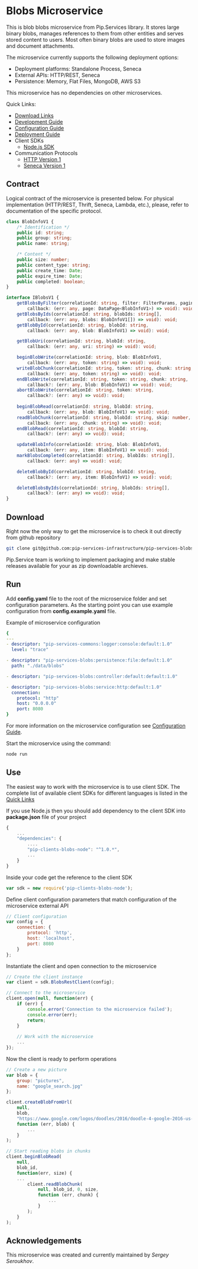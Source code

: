 # Blobs Microservice

This is blob blobs microservice from Pip.Services library. 
It stores large binary blobs, manages references to them from other entities and serves stored content to users.
Most often binary blobs are used to store images and document attachments. 

The microservice currently supports the following deployment options:
* Deployment platforms: Standalone Process, Seneca
* External APIs: HTTP/REST, Seneca
* Persistence: Memory, Flat Files, MongoDB, AWS S3

This microservice has no dependencies on other microservices.

<a name="links"></a> Quick Links:

* [Download Links](doc/Downloads.md)
* [Development Guide](doc/Development.md)
* [Configuration Guide](doc/Configuration.md)
* [Deployment Guide](doc/Deployment.md)
* Client SDKs
  - [Node.js SDK](https://github.com/pip-services-infrastructure/pip-clients-blobs-node)
* Communication Protocols
  - [HTTP Version 1](doc/HttpProtocolV1.md)
  - [Seneca Version 1](doc/SenecaProtocolV1.md)

##  Contract

Logical contract of the microservice is presented below. For physical implementation (HTTP/REST, Thrift, Seneca, Lambda, etc.),
please, refer to documentation of the specific protocol.

```typescript
class BlobInfoV1 {
    /* Identification */
    public id: string;
    public group: string;
    public name: string;

    /* Content */
    public size: number;
    public content_type: string;
    public create_time: Date;
    public expire_time: Date;
    public completed: boolean;
}

interface IBlobsV1 {
    getBlobsByFilter(correlationId: string, filter: FilterParams, paging: PagingParams,
        callback: (err: any, page: DataPage<BlobInfoV1>) => void): void;
    getBlobsByIds(correlationId: string, blobIds: string[],
        callback: (err: any, blobs: BlobInfoV1[]) => void): void;
    getBlobById(correlationId: string, blobId: string,
        callback: (err: any, blob: BlobInfoV1) => void): void;

    getBlobUri(correlationId: string, blobId: string,
        callback: (err: any, uri: string) => void): void;

    beginBlobWrite(correlationId: string, blob: BlobInfoV1,
        callback: (err: any, token: string) => void): void;
    writeBlobChunk(correlationId: string, token: string, chunk: string,
        callback: (err: any, token: string) => void): void;
    endBlobWrite(correlationId: string, token: string, chunk: string,
        callback?: (err: any, blob: BlobInfoV1) => void): void;
    abortBlobWrite(correlationId: string, token: string,
        callback?: (err: any) => void): void;
    
    beginBlobRead(correlationId: string, blobId: string,
        callback: (err: any, blob: BlobInfoV1) => void): void;
    readBlobChunk(correlationId: string, blobId: string, skip: number, take: number,
        callback: (err: any, chunk: string) => void): void;
    endBlobRead(correlationId: string, blobId: string, 
        callback?: (err: any) => void): void;

    updateBlobInfo(correlationId: string, blob: BlobInfoV1,
        callback: (err: any, item: BlobInfoV1) => void): void;
    markBlobsCompleted(correlationId: string, blobIds: string[],
        callback: (err: any) => void): void;

    deleteBlobById(correlationId: string, blobId: string,
        callback?: (err: any, item: BlobInfoV1) => void): void;

    deleteBlobsByIds(correlationId: string, blobIds: string[],
        callback?: (err: any) => void): void;
}
```

## Download

Right now the only way to get the microservice is to check it out directly from github repository
```bash
git clone git@github.com:pip-services-infrastructure/pip-services-blobs-node.git
```

Pip.Service team is working to implement packaging and make stable releases available for your 
as zip downloadable archieves.

## Run

Add **config.yaml** file to the root of the microservice folder and set configuration parameters.
As the starting point you can use example configuration from **config.example.yaml** file. 

Example of microservice configuration
```yaml
{    
---
- descriptor: "pip-services-commons:logger:console:default:1.0"
  level: "trace"

- descriptor: "pip-services-blobs:persistence:file:default:1.0"
  path: "./data/blobs"

- descriptor: "pip-services-blobs:controller:default:default:1.0"

- descriptor: "pip-services-blobs:service:http:default:1.0"
  connection:
    protocol: "http"
    host: "0.0.0.0"
    port: 8080
}
```
 
For more information on the microservice configuration see [Configuration Guide](Configuration.md).

Start the microservice using the command:
```bash
node run
```

## Use

The easiest way to work with the microservice is to use client SDK. 
The complete list of available client SDKs for different languages is listed in the [Quick Links](#links)

If you use Node.js then you should add dependency to the client SDK into **package.json** file of your project
```javascript
{
    ...
    "dependencies": {
        ....
        "pip-clients-blobs-node": "^1.0.*",
        ...
    }
}
```

Inside your code get the reference to the client SDK
```javascript
var sdk = new require('pip-clients-blobs-node');
```

Define client configuration parameters that match configuration of the microservice external API
```javascript
// Client configuration
var config = {
    connection: {
        protocol: 'http',
        host: 'localhost', 
        port: 8080
    }
};
```

Instantiate the client and open connection to the microservice
```javascript
// Create the client instance
var client = sdk.BlobsRestClient(config);

// Connect to the microservice
client.open(null, function(err) {
    if (err) {
        console.error('Connection to the microservice failed');
        console.error(err);
        return;
    }
    
    // Work with the microservice
    ...
});
```

Now the client is ready to perform operations
```javascript
// Create a new picture
var blob = {
    group: "pictures",
    name: "google_search.jpg"
};

client.createBlobFromUrl(
    null,
    blob,
    "https://www.google.com/logos/doodles/2016/doodle-4-google-2016-us-winner-5664555055185920-hp.jpg",
    function (err, blob) {
        ...
    }
);
```

```javascript
// Start reading blobs in chunks
client.beginBlobRead(
    null,
    blob_id,
    function(err, size) {
    ...    
        client.readBlobChunk(
            null, blob_id, 0, size, 
            function (err, chunk) {
                ...
            }
        );
    }
);
```    

## Acknowledgements

This microservice was created and currently maintained by *Sergey Seroukhov*.

